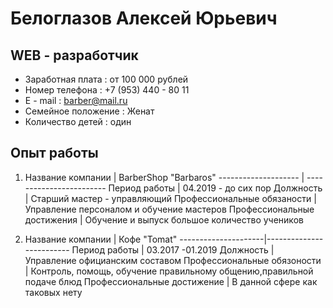# Белоглазов Алексей Юрьевич
## WEB - разработчик

* Заработная плата : от 100 000 рублей
* Номер телефона : +7 (953) 440 - 80 11
* E - mail : barber@mail.ru
* Семейное положение : Женат
* Количество детей : один

## Опыт работы

1. Название компании |      BarberShop "Barbaros"
-------------------- | ------------------------
Период работы        |     04.2019 - до сих пор
Должность            | Старший мастер - управляющий
Профессиональные обязаности |  Управление персоналом и обучение мастеров
Профессиональные достижения | Обучение и выпуск большое количество учеников

2. Название компании |        Кофе "Tomat"
---------------------|-------------------------
Период работы        |       03.2017 -01.2019
Должность            |   Управление официанским составом 
Профессиональные обязоности |  Контроль, помощь, обучение правильному общению,правильной подаче блюд
Профессиональные достижение | В данной сфере как таковых нету


